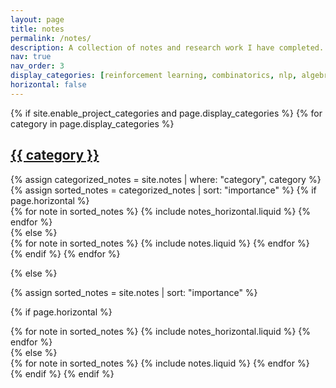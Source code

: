 ```yaml
---
layout: page
title: notes
permalink: /notes/
description: A collection of notes and research work I have completed.
nav: true
nav_order: 3
display_categories: [reinforcement learning, combinatorics, nlp, algebra]
horizontal: false
---
```

<!-- Google tag (gtag.js) -->
<script async src="https://www.googletagmanager.com/gtag/js?id=G-0823RLC0T3"></script>
<script>
  window.dataLayer = window.dataLayer || [];
  function gtag(){dataLayer.push(arguments);}
  gtag('js', new Date());

  gtag('config', 'G-0823RLC0T3');
</script>

<!-- pages/notes.md -->
<div class="projects">
{% if site.enable_project_categories and page.display_categories %}
  <!-- Display categorized notes -->
  {% for category in page.display_categories %}
  <a id="{{ category }}" href=".#{{ category }}">
    <h2 class="category">{{ category }}</h2>
  </a>
  {% assign categorized_notes = site.notes | where: "category", category %}
  {% assign sorted_notes = categorized_notes | sort: "importance" %}
  <!-- Generate cards for each note -->
  {% if page.horizontal %}
  <div class="container">
    <div class="row row-cols-2">
    {% for note in sorted_notes %}
      {% include notes_horizontal.liquid %}
    {% endfor %}
    </div>
  </div>
  {% else %}
  <div class="grid">
    {% for note in sorted_notes %}
      {% include notes.liquid %}
    {% endfor %}
  </div>
  {% endif %}
  {% endfor %}

{% else %}

<!-- Display notes without categories -->

{% assign sorted_notes = site.notes | sort: "importance" %}

  <!-- Generate cards for each note -->

{% if page.horizontal %}

  <div class="container">
    <div class="row row-cols-2">
    {% for note in sorted_notes %}
      {% include notes_horizontal.liquid %}
    {% endfor %}
    </div>
  </div>
  {% else %}
  <div class="grid">
    {% for note in sorted_notes %}
      {% include notes.liquid %}
    {% endfor %}
  </div>
  {% endif %}
{% endif %}
</div>